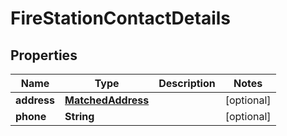 
# FireStationContactDetails

## Properties
Name | Type | Description | Notes
------------ | ------------- | ------------- | -------------
**address** | [**MatchedAddress**](MatchedAddress.md) |  |  [optional]
**phone** | **String** |  |  [optional]




